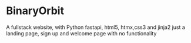 # BinaryOrbit
A fullstack website, with Python fastapi, html5, htmx,css3 and jinja2
just a landing page, sign up and welcome page with no functionality
